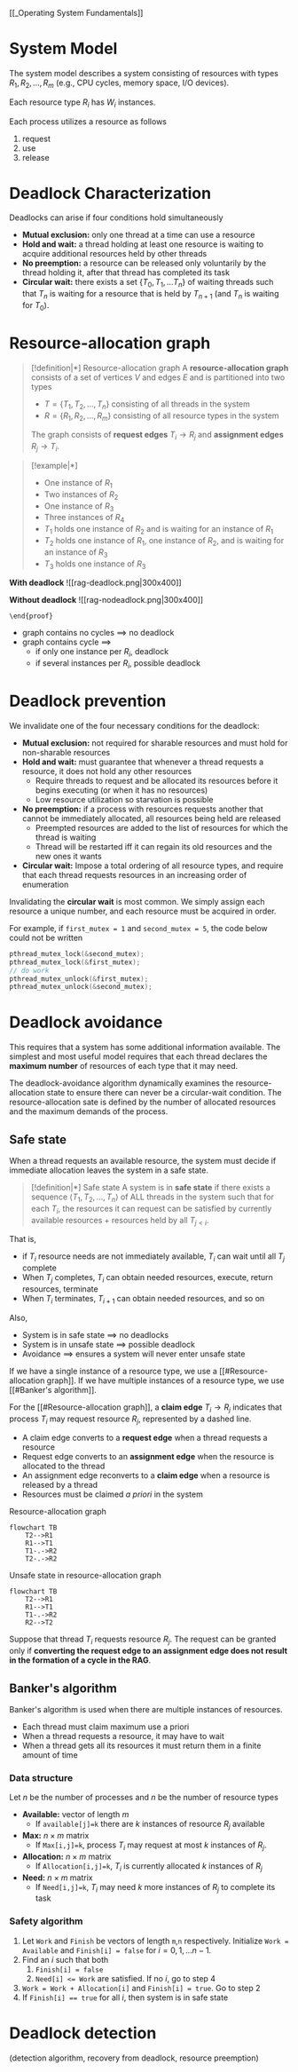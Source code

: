 [[_Operating System Fundamentals]]


# System Model

The system model describes a system consisting of resources with types $R_{1},R_{2},\dots,R_{m}$ (e.g., CPU cycles, memory space, I/O devices).

Each resource type $R_{i}$ has $W_{i}$ instances.

Each process utilizes a resource as follows
1. request
2. use
3. release


# Deadlock Characterization

Deadlocks can arise if four conditions hold simultaneously
- **Mutual exclusion:** only one thread at a time can use a resource
- **Hold and wait:** a thread holding at least one resource is waiting to acquire additional resources held by other threads
- **No preemption:** a resource can be released only voluntarily by the thread holding it, after that thread has completed its task
- **Circular wait:** there exists a set $\{ T_{0},T_{1},\dots T_{n} \}$ of waiting threads such that $T_{n}$ is waiting for a resource that is held by $T_{n+1}$ (and $T_{n}$ is waiting for $T_{0}$).


# Resource-allocation graph

> [!definition|*] Resource-allocation graph
> A **resource-allocation graph** consists of a set of vertices $V$ and edges $E$ and is partitioned into two types
> - $T = \{ T_{1},T_{2},\dots,T_{n} \}$ consisting of all threads in the system
> - $R = \{ R_{1},R_{2},\dots, R_{m} \}$ consisting of all resource types in the system
> 
> The graph consists of **request edges** $T_{i} \to R_{j}$ and **assignment edges** $R_{j} \to T_{i}$.

> [!example|*]
> - One instance of $R_{1}$
> - Two instances of $R_{2}$
> - One instance of $R_{3}$
> - Three instances of $R_{4}$
> - $T_{1}$ holds one instance of $R_{2}$ and is waiting for an instance of $R_{1}$
> - $T_{2}$ holds one instance of $R_{1}$, one instance of $R_{2}$, and is waiting for an instance of $R_{3}$
> - $T_{3}$ holds one instance of $R_{3}$

**With deadlock**
![[rag-deadlock.png|300x400]]

**Without deadlock**
![[rag-nodeadlock.png|300x400]]

`\end{proof}`

- graph contains no cycles $\implies$ no deadlock
- graph contains cycle $\implies$
	- if only one instance per $R_{i}$, deadlock
	- if several instances per $R_{i}$, possible deadlock


# Deadlock prevention

We invalidate one of the four necessary conditions for the deadlock:
- **Mutual exclusion:** not required for sharable resources and must hold for non-sharable resources
- **Hold and wait:** must guarantee that whenever a thread requests a resource, it does not hold any other resources
	- Require threads to request and be allocated its resources before it begins executing (or when it has no resources)
	- Low resource utilization so starvation is possible
- **No preemption:** if a process with resources requests another that cannot be immediately allocated, all resources being held are released
	- Preempted resources are added to the list of resources for which the thread is waiting
	- Thread will be restarted iff it can regain its old resources and the new ones it wants
- **Circular wait:** Impose a total ordering of all resource types, and require that each thread requests resources in an increasing order of enumeration

Invalidating the **circular wait** is most common. We simply assign each resource a unique number, and each resource must be acquired in order.

For example, if `first_mutex = 1` and `second_mutex = 5`, the code below could not be written
```c
pthread_mutex_lock(&second_mutex);
pthread_mutex_lock(&first_mutex);
// do work
pthread_mutex_unlock(&first_mutex);
pthread_mutex_unlock(&second_mutex);
```

# Deadlock avoidance

This requires that a system has some additional information available. The simplest and most useful model requires that each thread declares the **maximum number** of resources of each type that it may need.

The deadlock-avoidance algorithm dynamically examines the resource-allocation state to ensure there can never be a circular-wait condition. The resource-allocation sate is defined by the number of allocated resources and the maximum demands of the process.

## Safe state

When a thread requests an available resource, the system must decide if immediate allocation leaves the system in a safe state.

> [!definition|*] Safe state
> A system is in **safe state** if there exists a sequence $\langle T_{1}, T_{2}, \dots, T_{n} \rangle$ of ALL threads in the system such that for each $T_{i}$, the resources it can request can be satisfied by currently available resources + resources held by all $T_{j<i}$.

That is,
- if $T_{i}$ resource needs are not immediately available, $T_{i}$ can wait until all $T_{j}$ complete
- When $T_{j}$ completes, $T_{i}$ can obtain needed resources, execute, return resources, terminate
- When $T_{i}$ terminates, $T_{i+1}$ can obtain needed resources, and so on

Also,
- System is in safe state $\implies$ no deadlocks
- System is in unsafe state $\implies$ possible deadlock
- Avoidance $\implies$ ensures a system will never enter unsafe state

If we have a single instance of a resource type, we use a [[#Resource-allocation graph]]. If we have multiple instances of a resource type, we use [[#Banker's algorithm]].

For the [[#Resource-allocation graph]], a **claim edge** $T_{i} \to R_{j}$ indicates that process $T_{i}$ may request resource $R_{j}$, represented by a dashed line.
- A claim edge converts to a **request edge** when a thread requests a resource
- Request edge converts to an **assignment edge** when the resource is allocated to the thread
- An assignment edge reconverts to a **claim edge** when a resource is released by a thread
- Resources must be claimed *a priori* in the system

Resource-allocation graph
```mermaid
flowchart TB
	T2-->R1
	R1-->T1
	T1-.->R2
	T2-.->R2
```

Unsafe state in resource-allocation graph
```mermaid
flowchart TB
	T2-->R1
	R1-->T1
	T1-.->R2
	R2-->T2
```

Suppose that thread $T_{i}$ requests resource $R_{j}$. The request can be granted only if **converting the request edge to an assignment edge does not result in the formation of a cycle in the RAG**.

## Banker's algorithm

Banker's algorithm is used when there are multiple instances of resources.
- Each thread must claim maximum use a priori
- When a thread requests a resource, it may have to wait
- When a thread gets all its resources it must return them in a finite amount of time

### Data structure

Let $n$ be the number of processes and $n$ be the number of resource types
- **Available:** vector of length $m$
	- If `available[j]=k` there are $k$ instances of resource $R_{j}$ available
- **Max:** $n \times m$ matrix
	- If `Max[i,j]=k`, process $T_{i}$ may request at most $k$ instances of $R_{j}$.
- **Allocation:** $n \times m$ matrix
	- If `Allocation[i,j]=k`, $T_{i}$ is currently allocated $k$ instances of $R_{j}$
- **Need:** $n \times m$ matrix
	- If `Need[i,j]=k`, $T_{i}$ may need $k$ more instances of $R_{j}$ to complete its task

### Safety algorithm

1. Let `Work` and `Finish` be vectors of length `m`,`n` respectively. Initialize `Work = Available` and `Finish[i] = false` for $i=0,1,\dots n-1$.
2. Find an $i$ such that both
	1. `Finish[i] = false`
	2. `Need[i] <= Work`
	are satisfied. If no $i$, go to step 4
3. `Work = Work + Allocation[i]` and `Finish[i] = true`. Go to step 2
4. If `Finish[i] == true` for all $i$, then system is in safe state

# Deadlock detection



(detection algorithm, recovery from deadlock, resource preemption)